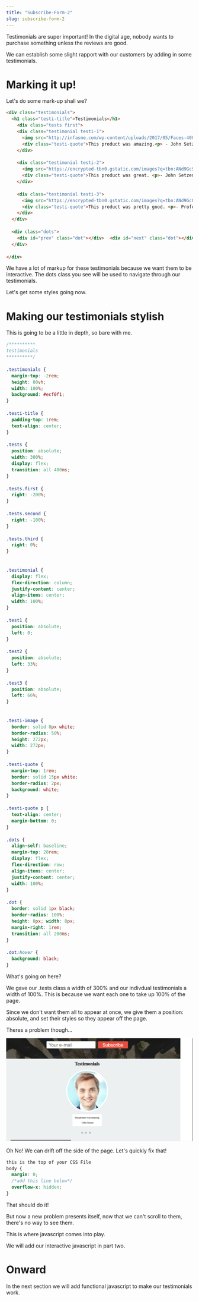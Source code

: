 ```yaml
---
title: "Subscribe-Form-2"
slug: subscribe-form-2
---
```

Testimonials are super important! In the digital age, nobody wants to purchase something unless the reviews are good.

We can establish some slight rapport with our customers by adding in some testimonials.

# Marking it up!

Let's do some mark-up shall we?

```html
<div class="testimonials">
  <h1 class="testi-title">Testimonials</h1>
    <div class="tests first">
    <div class="testimonial testi-1">
      <img src="http://infasme.com/wp-content/uploads/2017/05/Faces-400x400px-1_1_07-scalia-testimonial.jpg" class="testi-image" />
      <div class="testi-quote">This product was amazing.<p> - John Setzen</p></div>
    </div>

    <div class="testimonial testi-2">
      <img src="https://encrypted-tbn0.gstatic.com/images?q=tbn:ANd9GcSjvtBy5YBKiYcLTPgiQXdPNUK0c4cma-EoXPPuay1ba4-7kJLj" class="testi-image" />
      <div class="testi-quote">This product was great. <p>- John Setzen's Twin Brother</p></div>
    </div>

    <div class="testimonial testi-3">
      <img src="https://encrypted-tbn0.gstatic.com/images?q=tbn:ANd9GcQbJAJEmKnMZWlu3aXB-5J9kqlppVCOH-xlFYQKuNWQY1BwpMsD" class="testi-image" />
      <div class="testi-quote">This product was pretty good. <p>- Professional John Setzen Look Alike</p></div>
    </div>
  </div>

  <div class="dots">
    <div id="prev" class="dot"></div>  <div id="next" class="dot"></div>  <div id="next-next" class="dot"></div>
  </div>

</div>

```  
We have a lot of markup for these testimonials because we want them to be interactive. The dots class you see will be used to navigate through our testimonials.

Let's get some styles going now.

# Making our testimonials stylish

This is going to be a little in depth, so bare with me.

```CSS
/**********
testimonials
**********/

.testimonials {
  margin-top: -2rem;
  height: 80vh;
  width: 100%;
  background: #ecf0f1;
}

.testi-title {
  padding-top: 1rem;
  text-align: center;
}

.tests {
  position: absolute;
  width: 300%;
  display: flex;
  transition: all 400ms;
}

.tests.first {
  right: -200%;
}

.tests.second {
  right: -100%;
}

.tests.third {
  right: 0%;
}


.testimonial {
  display: flex;
  flex-direction: column;
  justify-content: center;
  align-items: center;
  width: 100%;
}

.test1 {
  position: absolute;
  left: 0;
}

.test2 {
  position: absolute;
  left: 33%;
}

.test3 {
  position: absolute;
  left: 66%;
}


.testi-image {
  border: solid 8px white;
  border-radius: 50%;
  height: 272px;
  width: 272px;
}

.testi-quote {
  margin-top: 1rem;
  border: solid 15px white;
  border-radius: 2px;
  background: white;
}

.testi-quote p {
  text-align: center;
  margin-bottom: 0;
}

.dots {
  align-self: baseline;
  margin-top: 28rem;
  display: flex;
  flex-direction: row;
  align-items: center;
  justify-content: center;
  width: 100%;
}

.dot {
  border: solid 1px black;
  border-radius: 100%;
  height: 8px; width: 8px;
  margin-right: 1rem;
  transition: all 200ms;
}

.dot:hover {
  background: black;
}

```  
What's going on here?

We gave our .tests class a width of 300% and our indivdual testimonials a width of 100%. This is because we want each one to take up 100% of the page.

Since we don't want them all to appear at once, we give them a position: absolute, and set their styles so they appear off the page.

Theres a problem though...

![oh no](images/ohno.gif "Oh no")  

Oh No! We can drift off the side of the page. Let's quickly fix that!

```CSS
this is the top of your CSS File
body {
  margin: 0;
  /*add this line below*/
  overflow-x: hidden;
}

```
That should do it!

But now a new problem presents itself, now that we can't scroll to them, there's no way to see them.

This is where javascript comes into play.

We will add our interactive javascript in part two.

# Onward   
In the next section we will add functional javascript to make our testimonials work.

